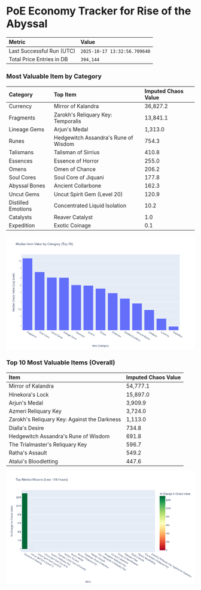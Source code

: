 # PoE Economy Tracker for Rise of the Abyssal

<!-- START_MAINTENANCE -->
| Metric | Value |
|:---|:---|
| Last Successful Run (UTC) | `2025-10-17 13:32:56.709640` |
| Total Price Entries in DB | `394,144` |

<!-- END_MAINTENANCE -->

<!-- START_DATAFRAME_DEBUG -->
<!-- END_DATAFRAME_DEBUG -->

<!-- START_CATEGORY_ANALYSIS -->
### Most Valuable Item by Category
| Category | Top Item | Imputed Chaos Value |
| :--- | :--- | :--- |
| Currency | Mirror of Kalandra | 36,827.2 |
| Fragments | Zarokh's Reliquary Key: Temporalis | 13,841.1 |
| Lineage Gems | Arjun's Medal | 1,313.0 |
| Runes | Hedgewitch Assandra's Rune of Wisdom | 754.3 |
| Talismans | Talisman of Sirrius | 410.8 |
| Essences | Essence of Horror | 255.0 |
| Omens | Omen of Chance | 206.2 |
| Soul Cores | Soul Core of Jiquani | 177.8 |
| Abyssal Bones | Ancient Collarbone | 162.3 |
| Uncut Gems | Uncut Spirit Gem (Level 20) | 120.9 |
| Distilled Emotions | Concentrated Liquid Isolation | 10.2 |
| Catalysts | Reaver Catalyst | 1.0 |
| Expedition | Exotic Coinage | 0.1 |


![Category Analysis Chart](charts/category_analysis.png)
<!-- END_ANALYSIS -->

<!-- START_ANALYSIS -->
### Top 10 Most Valuable Items (Overall)
| Item | Imputed Chaos Value |
| :--- | :--- |
| Mirror of Kalandra | 54,777.1 |
| Hinekora's Lock | 15,897.0 |
| Arjun's Medal | 3,909.9 |
| Azmeri Reliquary Key | 3,724.0 |
| Zarokh's Reliquary Key: Against the Darkness | 1,113.0 |
| Dialla's Desire | 734.8 |
| Hedgewitch Assandra's Rune of Wisdom | 691.8 |
| The Trialmaster's Reliquary Key | 596.7 |
| Ratha's Assault | 549.2 |
| Atalui's Bloodletting | 447.6 |


![Market Movers Chart](charts/market_movers.png)
<!-- END_ANALYSIS -->
